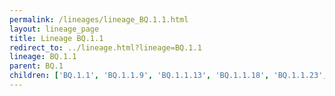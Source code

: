 ```yaml
---
permalink: /lineages/lineage_BQ.1.1.html
layout: lineage_page
title: Lineage BQ.1.1
redirect_to: ../lineage.html?lineage=BQ.1.1
lineage: BQ.1.1
parent: BQ.1
children: ['BQ.1.1', 'BQ.1.1.9', 'BQ.1.1.13', 'BQ.1.1.18', 'BQ.1.1.23', 'BQ.1.1.31', 'BQ.1.1.42', 'BQ.1.1.46', 'BQ.1.1.55', 'BQ.1.1.57', 'BQ.1.1.65', 'BQ.1.1.70']
---
```

